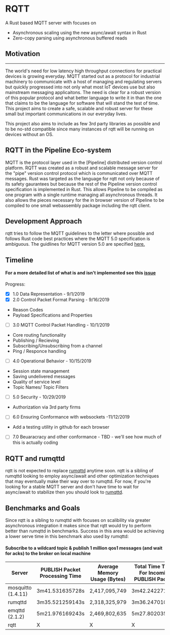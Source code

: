 # RQTT
A Rust based MQTT server with focuses on
- Asynchronous scaling using the new async/await syntax in Rust 
- Zero-copy parsing using asynchronous buffered reads

## Motivation
---

The world's need for low latency high throughput connections for practical devices is growing everyday. MQTT started out as a protocol for industrial machinery to communicate with a host of managing and regulating servers but quickly progressed into not only what most IoT devices use but also mainstream messaging applicaitons. The need is clear for a robust version of this popular protocol and what better language to write it in than the one that claims to be the language for software that will stand the test of time. This project aims to create a safe, scalable and robust server for these small but important communications in our everyday lives. 

This project also aims to include as few 3rd party libraries as possible and to be no-std compatible since many instances of rqtt will be running on devices without an OS.

## RQTT in the Pipeline Eco-system
MQTT is the protocol layer used in the [Pipeline] distributed version control platform. RQTT was created as a robust and scalable message server for the "pipe" version control protocol which is communicated over MQTT messages. Rust was targeted as the language for rqtt not only because of its safety gaurantees but because the rest of the Pipeline version control specification is implemented in Rust. This allows Pipeline to be compiled as one program with a single runtime managing all asynchronous threads. It also allows the pieces necessary for the in browser version of Pipeline to be compiled to one small webassembly package including the rqtt client. 

## Development Approach
rqtt tries to follow the MQTT guidelines to the letter where possible and follows Rust code 
best practices where the MQTT 5.0 specification is ambiguous. The guidlines for MQTT version 5.0 are specified [here.](https://docs.oasis-open.org/mqtt/mqtt/v5.0/os/mqtt-v5.0-os.html#_Toc3901000)

## Timeline
#### For a more detailed list of what is and isn't implemented see this [issue](https://github.com/racer161/rqtt/issues/1#issue-490671750)
Progress:
- [x] 1.0 Data Representation - 9/1/2019
- [x] 2.0 Control Packet Format Parsing - 9/16/2019
* Reason Codes 
* Payload Specifications and Properties
- [ ] 3.0 MQTT Control Packet Handling - 10/1/2019
* Core routing functionality
* Publishing / Recieving 
* Subscribing/Unsubscribing from a channel
* Ping / Responce handling
- [ ] 4.0 Operational Behavior - 10/15/2019
* Session state management
* Saving undelivered messages 
* Quality of service level
* Topic Names/ Topic Filters
- [ ] 5.0 Security - 10/29/2019
* Authorization via 3rd party firms
- [ ] 6.0 Ensuring Conformance with websockets -11/12/2019
* Add a testing utility in github for each browser
- [ ] 7.0 Beuaracracy and other conformance - TBD - we'll see how much of this is actually coding

## RQTT and rumqttd
rqtt is not expected to replace [rumqttd](https://github.com/tekjar/rumqttd) anytime soon. rqtt is a sibling of rumqttd looking to employ async/await and other optimization techniques that may eventually make their way over to rumqttd. For now, if you're looking for a stable MQTT server and don't have time to wait for async/await to stabilize then you should look to [rumqttd](https://github.com/tekjar/rumqttd).

## Benchmarks and Goals
Since rqtt is a sibling to rumqttd with focuses on scalibility via greater asynchronous integration it makes since that rqtt would try to perform better than rumqttd in benchmarks. Success in this area would be achieving a lower serve time in this benchmark also used by rumqttd:

#### Subscribe to a wildcard topic & publish 1 million qos1 messages (and wait for acks) to the broker on local machine
 

| Server                  | PUBLISH Packet Processing Time | Average Memory Usage (Bytes)| Total Time Taken For Incoming PUBLISH Packets |
| ------------------------|-------------------------------|------------------------| ---------------------------------------------|
| mosquitto (1.4.11)      | 3m41.531635728s                | 2,417,095,749         | 3m42.242271385s                              |
| rumqttd                 | 3m35.521259143s                | 2,318,325,979         | 3m36.247010478s                              |
| emqttd (2.1.2)          | 5m21.976169243s                | 2,469,802,635         | 5m27.802035293s                              |
| rqtt                    | X                              | X                     | X |
